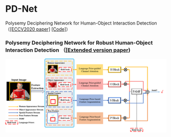 # PD-Net
Polysemy Deciphering Network for Human-Object Interaction Detection （[[ECCV2020 paper]](http://www.ecva.net/papers/eccv_2020/papers_ECCV/papers/123650069.pdf) [[Code]](https://github.com/MuchHair/PD-Net)）

###  Polysemy Deciphering Network for Robust Human-Object Interaction Detection （[[Extended version paper](https://arxiv.org/pdf/2008.02918.pdf))
<img src="https://github.com/MuchHair/PD-Net-Extended-Version/blob/master/Paper_Images/overview.png" width="999" >
